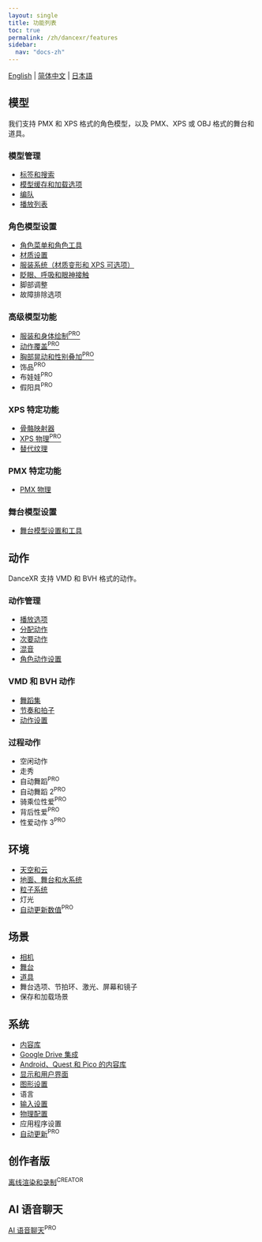 ```yaml
---
layout: single
title: 功能列表
toc: true
permalink: /zh/dancexr/features
sidebar:
  nav: "docs-zh"
---
```


[English](/dancexr/features) | [简体中文](/zh/dancexr/features) | [日本語](/jp/dancexr/features)

## 模型
我们支持 PMX 和 XPS 格式的角色模型，以及 PMX、XPS 或 OBJ 格式的舞台和道具。

### 模型管理
* [标签和搜索](features/tagging)
* [模型缓存和加载选项](features/loader_options)
* [编队](features/formation)
* [播放列表](features/actor_playlist)


### 角色模型设置
* [角色菜单和角色工具](features/actor_tools)
* [材质设置](features/material_settings)
* [服装系统（材质变形和 XPS 可选项）](features/optionals)
* [眨眼、呼吸和眼神接触](features/eyecontact)
* 脚部调整
* 故障排除选项


### 高级模型功能
* [服装和身体绘制<sup>PRO</sup>](features/outfit_body_paint)
* [动作覆盖<sup>PRO</sup>](features/motion_override)
* [胸部晃动和性别叠加<sup>PRO</sup>](features/boob_shake_sex_overlay)
* 饰品<sup>PRO</sup>
* 布娃娃<sup>PRO</sup>
* 假阳具<sup>PRO</sup>

### XPS 特定功能
* [骨骼映射器](features/bone_mapper.md)
* [XPS 物理<sup>PRO</sup>](features/xps_physics)
* [替代纹理](features/alternative_textures)


### PMX 特定功能
* [PMX 物理](features/pmx_physics)


### 舞台模型设置
* [舞台模型设置和工具](feature/stages)


## 动作
DanceXR 支持 VMD 和 BVH 格式的动作。

### 动作管理
* [播放选项](features/playback_options)
* [分配动作](features/assign_motion)
* [次要动作](features/secondary_motion)
* [混音](features/remix)
* [角色动作设置](features/actor_motion_settings)


### VMD 和 BVH 动作
* [舞蹈集](features/dance_set)
* [节奏和拍子](features/music_timing)
* [动作设置](features/motion_settings)


### 过程动作
* 空闲动作
* 走秀
* 自动舞蹈<sup>PRO</sup>
* 自动舞蹈 2<sup>PRO</sup>
* 骑乘位性爱<sup>PRO</sup>
* 背后性爱<sup>PRO</sup>
* 性爱动作 3<sup>PRO</sup>


## 环境
* [天空和云](features/skymap)
* [地面、舞台和水系统](features/ground)
* [粒子系统](features/particles)
* 灯光
* [自动更新数值](features/autoupdate)<sup>PRO</sup>

## 场景
* [相机](features/camera)
* [舞台](features/stages)
* [道具](features/props)
* 舞台选项、节拍环、激光、屏幕和镜子
* 保存和加载场景

## 系统
* [内容库](preparecontent)
* [Google Drive 集成](features/googledrive)
* [Android、Quest 和 Pico 的内容库](content_android_quest)
* [显示和用户界面](features/display_settings)
* [图形设置](features/graphics)
* 语言
* [输入设置](features/controls)
* [物理配置](features/system_physics)
* 应用程序设置
* [自动更新](features/autoupdate)<sup>PRO</sup>

## 创作者版
[离线渲染和录制](creator.md)<sup>CREATOR</sup>

## AI 语音聊天
[AI 语音聊天](ai_chat)<sup>PRO</sup>